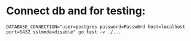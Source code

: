 # Connect db and for testing:
~~~
DATABASE_CONNECTION="user=postgres password=Passw0rd host=localhost port=5432 sslmode=disable" go test -v ./...
~~~
